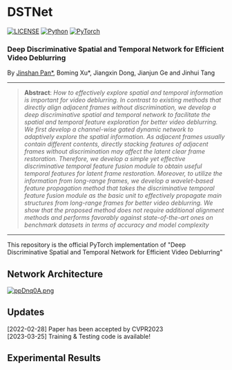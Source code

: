 # DSTNet

[![LICENSE](https://img.shields.io/badge/license-MIT-green)](https://github.com/xuboming8/CDVD-TSPNL/blob/main/LICENSE)
[![Python](https://img.shields.io/badge/python-3.7-blue.svg)](https://www.python.org/)
[![PyTorch](https://img.shields.io/badge/pytorch-1.10.1-%237732a8)](https://pytorch.org/)

### Deep Discriminative Spatial and Temporal Network for Efficient Video Deblurring
By [Jinshan Pan*](https://jspan.github.io/), Boming Xu*, Jiangxin Dong,  Jianjun Ge and Jinhui Tang

<hr />

> **Abstract**: *How to effectively explore spatial and temporal information is important for video deblurring. In contrast to existing methods that directly align adjacent frames without discrimination, we develop a deep discriminative spatial and temporal network to facilitate the spatial and temporal feature exploration for better video deblurring. We first develop a channel-wise gated dynamic network to adaptively explore the spatial information. As adjacent frames usually contain different contents, directly stacking features of adjacent frames without discrimination may affect the latent clear frame restoration. Therefore, we develop a simple yet effective discriminative temporal feature fusion module to obtain useful temporal features for latent frame restoration. Moreover, to utilize the information from long-range frames, we develop a wavelet-based feature propagation method that takes the discriminative temporal feature fusion module as the basic unit to effectively propagate main structures from long-range frames for better video deblurring. We show that the proposed method does not require additional alignment methods and performs favorably against state-of-the-art ones on benchmark datasets in terms of accuracy and model complexity*
<hr />


This repository is the official PyTorch implementation of "Deep Discriminative Spatial and Temporal Network for Efficient Video Deblurring"

## Network Architecture
[![ppDnq0A.png](https://s1.ax1x.com/2023/03/25/ppDnq0A.png)](https://imgse.com/i/ppDnq0A)

## Updates
[2022-02-28] Paper has been accepted by CVPR2023\
[2023-03-25] Training & Testing code is available!

## Experimental Results

 
